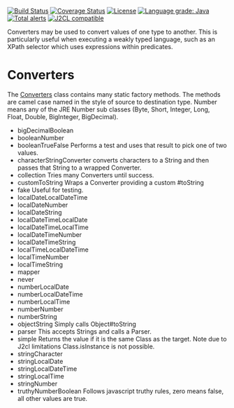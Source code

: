 [![Build Status](https://github.com/mP1/walkingkooka-convert/actions/workflows/build.yaml/badge.svg)](https://github.com/mP1/walkingkooka-convert/actions/workflows/build.yaml/badge.svg)
[![Coverage Status](https://coveralls.io/repos/github/mP1/walkingkooka-convert/badge.svg?branch=master)](https://coveralls.io/github/mP1/walkingkooka-convert?branch=master)
[![License](https://img.shields.io/badge/License-Apache%202.0-blue.svg)](https://opensource.org/licenses/Apache-2.0)
[![Language grade: Java](https://img.shields.io/lgtm/grade/java/g/mP1/walkingkooka-convert.svg?logo=lgtm&logoWidth=18)](https://lgtm.com/projects/g/mP1/walkingkooka-convert/context:java)
[![Total alerts](https://img.shields.io/lgtm/alerts/g/mP1/walkingkooka-convert.svg?logo=lgtm&logoWidth=18)](https://lgtm.com/projects/g/mP1/walkingkooka-convert/alerts/)
[![J2CL compatible](https://img.shields.io/badge/J2CL-compatible-brightgreen.svg)](https://github.com/mP1/j2cl-central)



Converters may be used to convert values of one type to another. This is particularly useful when executing a weakly typed language, such as an XPath selector which uses expressions within predicates.



# Converters

The [Converters](https://github.com/mP1/walkingkooka-convert/blob/master/src/main/java/walkingkooka/convert/Converters.java)
class contains many static factory methods. The methods are camel case named in the style of source to destination type.
Number means any of the JRE Number sub classes (Byte, Short, Integer, Long, Float, Double, BigInteger, BigDecimal).

- bigDecimalBoolean
- booleanNumber
- booleanTrueFalse Performs a test and uses that result to pick one of two values.
- characterStringConverter converts characters to a String and then passes that String to a wrapped Converter.
- collection Tries many Converters until success.
- customToString Wraps a Converter providing a custom #toString
- fake Useful for testing.
- localDateLocalDateTime
- localDateNumber
- localDateString
- localDateTimeLocalDate
- localDateTimeLocalTime
- localDateTimeNumber
- localDateTimeString
- localTimeLocalDateTime
- localTimeNumber
- localTimeString
- mapper
- never
- numberLocalDate
- numberLocalDateTime
- numberLocalTime
- numberNumber
- numberString
- objectString Simply calls Object#toString
- parser This accepts Strings and calls a Parser.
- simple Returns the value if it is the same Class as the target. Note due to J2cl limitations Class.isInstance is not possible.
- stringCharacter
- stringLocalDate
- stringLocalDateTime
- stringLocalTime
- stringNumber
- truthyNumberBoolean Follows javascript truthy rules, zero means false, all other values are true.


